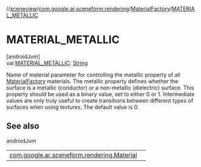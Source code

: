 //[sceneview](../../../index.md)/[com.google.ar.sceneform.rendering](../index.md)/[MaterialFactory](index.md)/[MATERIAL_METALLIC](-m-a-t-e-r-i-a-l_-m-e-t-a-l-l-i-c.md)

# MATERIAL_METALLIC

[androidJvm]\
val [MATERIAL_METALLIC](-m-a-t-e-r-i-a-l_-m-e-t-a-l-l-i-c.md): [String](https://developer.android.com/reference/kotlin/java/lang/String.html)

Name of material parameter for controlling the metallic property of all [MaterialFactory](index.md) materials. The metallic property defines whether the surface is a metallic (conductor) or a non-metallic (dielectric) surface. This property should be used as a binary value, set to either 0 or 1. Intermediate values are only truly useful to create transitions between different types of surfaces when using textures. The default value is 0.

## See also

androidJvm

| | |
|---|---|
| [com.google.ar.sceneform.rendering.Material](../-material/set-float.md) |  |
